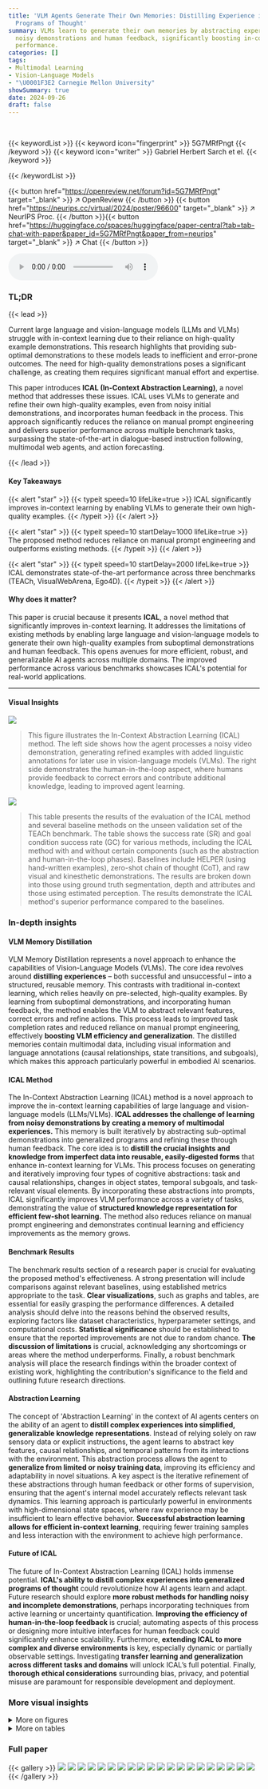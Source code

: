 ```yaml
---
title: 'VLM Agents Generate Their Own Memories: Distilling Experience into Embodied
  Programs of Thought'
summary: VLMs learn to generate their own memories by abstracting experiences from
  noisy demonstrations and human feedback, significantly boosting in-context learning
  performance.
categories: []
tags:
- Multimodal Learning
- Vision-Language Models
- "\U0001F3E2 Carnegie Mellon University"
showSummary: true
date: 2024-09-26
draft: false
---
```


<br>

{{< keywordList >}}
{{< keyword icon="fingerprint" >}} 5G7MRfPngt {{< /keyword >}}
{{< keyword icon="writer" >}} Gabriel Herbert Sarch et el. {{< /keyword >}}
 
{{< /keywordList >}}

{{< button href="https://openreview.net/forum?id=5G7MRfPngt" target="_blank" >}}
↗ OpenReview
{{< /button >}}
{{< button href="https://neurips.cc/virtual/2024/poster/96600" target="_blank" >}}
↗ NeurIPS Proc.
{{< /button >}}{{< button href="https://huggingface.co/spaces/huggingface/paper-central?tab=tab-chat-with-paper&paper_id=5G7MRfPngt&paper_from=neurips" target="_blank" >}}
↗ Chat
{{< /button >}}



<audio controls>
    <source src="https://ai-paper-reviewer.com/5G7MRfPngt/podcast.wav" type="audio/wav">
    Your browser does not support the audio element.
</audio>


### TL;DR


{{< lead >}}

Current large language and vision-language models (LLMs and VLMs) struggle with in-context learning due to their reliance on high-quality example demonstrations.  This research highlights that providing sub-optimal demonstrations to these models leads to inefficient and error-prone outcomes.  The need for high-quality demonstrations poses a significant challenge, as creating them requires significant manual effort and expertise.

This paper introduces **ICAL (In-Context Abstraction Learning)**, a novel method that addresses these issues. ICAL uses VLMs to generate and refine their own high-quality examples, even from noisy initial demonstrations, and incorporates human feedback in the process. This approach significantly reduces the reliance on manual prompt engineering and delivers superior performance across multiple benchmark tasks, surpassing the state-of-the-art in dialogue-based instruction following, multimodal web agents, and action forecasting.

{{< /lead >}}


#### Key Takeaways

{{< alert "star" >}}
{{< typeit speed=10 lifeLike=true >}} ICAL significantly improves in-context learning by enabling VLMs to generate their own high-quality examples. {{< /typeit >}}
{{< /alert >}}

{{< alert "star" >}}
{{< typeit speed=10 startDelay=1000 lifeLike=true >}} The proposed method reduces reliance on manual prompt engineering and outperforms existing methods. {{< /typeit >}}
{{< /alert >}}

{{< alert "star" >}}
{{< typeit speed=10 startDelay=2000 lifeLike=true >}} ICAL demonstrates state-of-the-art performance across three benchmarks (TEACh, VisualWebArena, Ego4D). {{< /typeit >}}
{{< /alert >}}

#### Why does it matter?
This paper is crucial because it presents **ICAL**, a novel method that significantly improves in-context learning.  It addresses the limitations of existing methods by enabling large language and vision-language models to generate their own high-quality examples from suboptimal demonstrations and human feedback. This opens avenues for more efficient, robust, and generalizable AI agents across multiple domains.  The improved performance across various benchmarks showcases ICAL's potential for real-world applications.

------
#### Visual Insights



![](https://ai-paper-reviewer.com/5G7MRfPngt/figures_1_1.jpg)

> This figure illustrates the In-Context Abstraction Learning (ICAL) method.  The left side shows how the agent processes a noisy video demonstration, generating refined examples with added linguistic annotations for later use in vision-language models (VLMs). The right side demonstrates the human-in-the-loop aspect, where humans provide feedback to correct errors and contribute additional knowledge, leading to improved agent learning.





![](https://ai-paper-reviewer.com/5G7MRfPngt/tables_7_1.jpg)

> This table presents the results of the evaluation of the ICAL method and several baseline methods on the unseen validation set of the TEACh benchmark.  The table shows the success rate (SR) and goal condition success rate (GC) for various methods, including the ICAL method with and without certain components (such as the abstraction and human-in-the-loop phases). Baselines include HELPER (using hand-written examples), zero-shot chain of thought (CoT), and raw visual and kinesthetic demonstrations.  The results are broken down into those using ground truth segmentation, depth and attributes and those using estimated perception.  The results demonstrate the ICAL method's superior performance compared to the baselines.





### In-depth insights


#### VLM Memory Distillation
VLM Memory Distillation represents a novel approach to enhance the capabilities of Vision-Language Models (VLMs).  The core idea revolves around **distilling experiences** – both successful and unsuccessful – into a structured, reusable memory. This contrasts with traditional in-context learning, which relies heavily on pre-selected, high-quality examples. By learning from suboptimal demonstrations, and incorporating human feedback, the method enables the VLM to abstract relevant features, correct errors and refine actions. This process leads to improved task completion rates and reduced reliance on manual prompt engineering, effectively **boosting VLM efficiency and generalization**. The distilled memories contain multimodal data, including visual information and language annotations (causal relationships, state transitions, and subgoals), which makes this approach particularly powerful in embodied AI scenarios.

#### ICAL Method
The In-Context Abstraction Learning (ICAL) method is a novel approach to improve the in-context learning capabilities of large language and vision-language models (LLMs/VLMs).  **ICAL addresses the challenge of learning from noisy demonstrations by creating a memory of multimodal experiences.** This memory is built iteratively by abstracting sub-optimal demonstrations into generalized programs and refining these through human feedback.  The core idea is to **distill the crucial insights and knowledge from imperfect data into reusable, easily-digested forms** that enhance in-context learning for VLMs.  This process focuses on generating and iteratively improving four types of cognitive abstractions: task and causal relationships, changes in object states, temporal subgoals, and task-relevant visual elements.  By incorporating these abstractions into prompts, ICAL significantly improves VLM performance across a variety of tasks, demonstrating the value of **structured knowledge representation for efficient few-shot learning.**  The method also reduces reliance on manual prompt engineering and demonstrates continual learning and efficiency improvements as the memory grows.

#### Benchmark Results
The benchmark results section of a research paper is crucial for evaluating the proposed method's effectiveness.  A strong presentation will include comparisons against relevant baselines, using established metrics appropriate to the task.  **Clear visualizations**, such as graphs and tables, are essential for easily grasping the performance differences.  A detailed analysis should delve into the reasons behind the observed results, exploring factors like dataset characteristics, hyperparameter settings, and computational costs.  **Statistical significance** should be established to ensure that the reported improvements are not due to random chance.  **The discussion of limitations** is crucial, acknowledging any shortcomings or areas where the method underperforms.  Finally, a robust benchmark analysis will place the research findings within the broader context of existing work, highlighting the contribution's significance to the field and outlining future research directions.

#### Abstraction Learning
The concept of 'Abstraction Learning' in the context of AI agents centers on the ability of an agent to **distill complex experiences into simplified, generalizable knowledge representations**.  Instead of relying solely on raw sensory data or explicit instructions, the agent learns to abstract key features, causal relationships, and temporal patterns from its interactions with the environment. This abstraction process allows the agent to **generalize from limited or noisy training data**, improving its efficiency and adaptability in novel situations.  A key aspect is the iterative refinement of these abstractions through human feedback or other forms of supervision, ensuring that the agent's internal model accurately reflects relevant task dynamics. This learning approach is particularly powerful in environments with high-dimensional state spaces, where raw experience may be insufficient to learn effective behavior. **Successful abstraction learning allows for efficient in-context learning**, requiring fewer training samples and less interaction with the environment to achieve high performance.

#### Future of ICAL
The future of In-Context Abstraction Learning (ICAL) holds immense potential.  **ICAL's ability to distill complex experiences into generalized programs of thought** could revolutionize how AI agents learn and adapt.  Future research should explore **more robust methods for handling noisy and incomplete demonstrations**, perhaps incorporating techniques from active learning or uncertainty quantification.  **Improving the efficiency of human-in-the-loop feedback** is crucial; automating aspects of this process or designing more intuitive interfaces for human feedback could significantly enhance scalability.  Furthermore, **extending ICAL to more complex and diverse environments** is key, especially dynamic or partially observable settings.  Investigating **transfer learning and generalization across different tasks and domains** will unlock ICAL’s full potential.  Finally, **thorough ethical considerations** surrounding bias, privacy, and potential misuse are paramount for responsible development and deployment.


### More visual insights

<details>
<summary>More on figures
</summary>


![](https://ai-paper-reviewer.com/5G7MRfPngt/figures_3_1.jpg)

> This figure illustrates the In-Context Abstraction Learning (ICAL) process.  The top half shows the process of transforming a noisy trajectory (a sequence of actions and observations from a demonstration) into a refined trajectory by using a Vision-Language Model (VLM). This involves correcting inefficient actions and adding annotations such as causal relationships, object state changes, and subgoals. This refined trajectory is then executed in the environment, with human feedback used to further improve the trajectory if it fails.  The bottom half provides a visual comparison of the raw, noisy trajectory and the final, optimized trajectory produced by ICAL, highlighting the improvements made through abstraction and feedback.


![](https://ai-paper-reviewer.com/5G7MRfPngt/figures_3_2.jpg)

> This figure illustrates the In-Context Abstraction Learning (ICAL) method. The left side shows how the agent processes a noisy visual demonstration, generating refined examples with language annotations for later use by a Vision-Language Model (VLM). The right side shows the human-in-the-loop process where humans provide feedback, correct errors, and supply additional knowledge, improving the agent's learning efficiency.


![](https://ai-paper-reviewer.com/5G7MRfPngt/figures_5_1.jpg)

> This figure illustrates the ICAL process. The top half shows how a noisy trajectory is transformed into a refined trajectory with added language annotations using a VLM.  The bottom half shows an example of a raw, noisy trajectory compared to the final, optimized abstracted trajectory created by ICAL. The process involves both VLM processing and human-in-the-loop feedback.


![](https://ai-paper-reviewer.com/5G7MRfPngt/figures_7_1.jpg)

> This figure shows the cumulative number of successfully completed tasks as a function of the number of interactions with the environment.  The results for four conditions are displayed:  (1) ICAL using visual demonstrations; (2) directly replaying the original visual demonstrations; (3) ICAL using kinesthetic demonstrations; and (4) directly replaying the original kinesthetic demonstrations. The plot demonstrates that the ICAL method, which generates its own improved examples, outperforms the strategy of simply replaying the original demonstrations. The gap between ICAL and the replay-only conditions grows as the number of interactions increases, highlighting ICAL's ability to improve performance over time.


![](https://ai-paper-reviewer.com/5G7MRfPngt/figures_8_1.jpg)

> This figure shows the cumulative number of successfully completed tasks plotted against the number of interactions for four different conditions: ICAL with kinesthetic demonstrations, replaying kinesthetic demonstrations, ICAL with visual demonstrations, and replaying visual demonstrations.  It demonstrates that ICAL significantly improves task success rate compared to simply replaying the original (noisy) demonstrations. The improvement is consistent across both kinesthetic and visual demonstration types.


![](https://ai-paper-reviewer.com/5G7MRfPngt/figures_9_1.jpg)

> This figure illustrates the In-Context Abstraction Learning (ICAL) process. The top panel shows the process of transforming a noisy trajectory into a refined example with the help of a VLM and human feedback. The bottom panel provides a visual comparison of a raw, noisy trajectory and its abstracted counterpart after the ICAL process has been applied.


![](https://ai-paper-reviewer.com/5G7MRfPngt/figures_17_1.jpg)

> This figure illustrates the In-Context Abstraction Learning (ICAL) process. The top part shows the overall workflow: ICAL takes a noisy trajectory (a sequence of actions and observations), uses a Vision-Language Model (VLM) to optimize the actions and add annotations, executes the optimized trajectory in an environment (getting human feedback for any errors), and stores successful examples in a memory. The bottom part displays a concrete example: on the left, a raw, noisy trajectory, and on the right, the same trajectory after it has been processed by ICAL, showing optimized actions and added annotations (like summaries, task decomposition, and explanations).


![](https://ai-paper-reviewer.com/5G7MRfPngt/figures_21_1.jpg)

> This figure illustrates the ICAL process. The top half shows how a noisy trajectory is transformed into useful abstractions using a VLM and human feedback. The bottom half provides a before-and-after comparison of a raw, noisy trajectory and the refined, abstracted example produced by ICAL.


![](https://ai-paper-reviewer.com/5G7MRfPngt/figures_29_1.jpg)

> This figure illustrates the In-Context Abstraction Learning (ICAL) process. The top half shows how a noisy trajectory is processed by a Vision-Language Model (VLM) to generate optimized actions and add language annotations.  These are then executed in an environment, with human feedback incorporated to correct errors. Successful examples are stored in a memory. The bottom half provides a before-and-after comparison of a raw, noisy trajectory and its ICAL-refined version, highlighting the transformation and abstraction involved.


</details>




<details>
<summary>More on tables
</summary>


![](https://ai-paper-reviewer.com/5G7MRfPngt/tables_7_2.jpg)
> This table presents the results of the VisualWebArena experiment.  The ICAL approach is compared against the state-of-the-art method, GPT40/V + Set of Marks.  The table also includes ablation studies using GPT4V to examine the impact of removing image input and using full text trajectory on the performance of ICAL.

![](https://ai-paper-reviewer.com/5G7MRfPngt/tables_7_3.jpg)
> This table presents the results of the Ego4D experiment, comparing ICAL's performance against few-shot and zero-shot GPT4V and a supervised baseline.  The key metric is Edit Distance (ED) at Z=20, measuring the difference between predicted and ground truth action sequences.  ICAL shows improvement over few-shot GPT4V, and is competitive with a supervised model trained on substantially more data.

![](https://ai-paper-reviewer.com/5G7MRfPngt/tables_18_1.jpg)
> This table presents the results of the VisualWebArena experiment.  The ICAL method is compared to the previous state-of-the-art (GPT4V + Set of Marks) and ablation studies using GPT4V are performed on a smaller dataset to analyze the effect of each component.  The table shows a significant improvement in performance by the ICAL method compared to the baseline.

![](https://ai-paper-reviewer.com/5G7MRfPngt/tables_18_2.jpg)
> This table compares the number of tasks successfully completed by ICAL using either visual demonstrations (actions labeled using an inverse dynamics model) or kinesthetic demonstrations (actions with ground truth labels).  The results are broken down by task type and show how the use of accurate action labels improves ICAL's performance.

![](https://ai-paper-reviewer.com/5G7MRfPngt/tables_19_1.jpg)
> This table presents the results of evaluating different methods on the unseen validation set of the TEACh benchmark.  The methods compared include using hand-written examples from the state-of-the-art HELPER model, zero-shot chain of thought prompting, raw visual demonstrations with predicted actions, raw kinesthetic demonstrations with ground truth actions, and the proposed ICAL method.  The evaluation metrics are task success rate (SR) and goal-condition success rate (GC).  The table highlights the improvements achieved by ICAL compared to other methods, particularly in goal-condition success rate.

![](https://ai-paper-reviewer.com/5G7MRfPngt/tables_19_2.jpg)
> This table presents the results of an experiment evaluating the performance of different methods on the unseen validation set of the TEACh dataset.  It compares the success rate (SR) and goal condition success rate (GC) of several approaches:  HELPER (hand-written examples), zero-shot chain of thought, raw visual demonstrations (with predicted and true actions), and the ICAL method. The table helps to show the improvement achieved by ICAL over baseline methods.

![](https://ai-paper-reviewer.com/5G7MRfPngt/tables_20_1.jpg)
> This table presents the results of evaluating different methods on the unseen validation set of the TEACh benchmark for household instruction following.  It compares the performance of ICAL against several baselines, including hand-written examples from HELPER (a state-of-the-art method), zero-shot chain-of-thought prompting, and methods using raw visual or kinesthetic demonstrations. The metrics used are task success rate (SR) and goal-condition success rate (GC), showing the percentage of tasks completed successfully and the percentage of tasks that partially fulfilled the instructions, respectively.

![](https://ai-paper-reviewer.com/5G7MRfPngt/tables_20_2.jpg)
> This table presents a comparison of the accuracy of different open-source Vision-Language Models (VLMs) in detecting attributes of objects in images from the TEACh dataset. The models were evaluated on both 'clean' (posed, unoccluded) and 'random' (various angles, potentially occluded) viewpoints.  CogVLM demonstrates superior performance across both viewpoints.

</details>




### Full paper

{{< gallery >}}
<img src="https://ai-paper-reviewer.com/5G7MRfPngt/1.png" class="grid-w50 md:grid-w33 xl:grid-w25" />
<img src="https://ai-paper-reviewer.com/5G7MRfPngt/2.png" class="grid-w50 md:grid-w33 xl:grid-w25" />
<img src="https://ai-paper-reviewer.com/5G7MRfPngt/3.png" class="grid-w50 md:grid-w33 xl:grid-w25" />
<img src="https://ai-paper-reviewer.com/5G7MRfPngt/4.png" class="grid-w50 md:grid-w33 xl:grid-w25" />
<img src="https://ai-paper-reviewer.com/5G7MRfPngt/5.png" class="grid-w50 md:grid-w33 xl:grid-w25" />
<img src="https://ai-paper-reviewer.com/5G7MRfPngt/6.png" class="grid-w50 md:grid-w33 xl:grid-w25" />
<img src="https://ai-paper-reviewer.com/5G7MRfPngt/7.png" class="grid-w50 md:grid-w33 xl:grid-w25" />
<img src="https://ai-paper-reviewer.com/5G7MRfPngt/8.png" class="grid-w50 md:grid-w33 xl:grid-w25" />
<img src="https://ai-paper-reviewer.com/5G7MRfPngt/9.png" class="grid-w50 md:grid-w33 xl:grid-w25" />
<img src="https://ai-paper-reviewer.com/5G7MRfPngt/10.png" class="grid-w50 md:grid-w33 xl:grid-w25" />
<img src="https://ai-paper-reviewer.com/5G7MRfPngt/11.png" class="grid-w50 md:grid-w33 xl:grid-w25" />
<img src="https://ai-paper-reviewer.com/5G7MRfPngt/12.png" class="grid-w50 md:grid-w33 xl:grid-w25" />
<img src="https://ai-paper-reviewer.com/5G7MRfPngt/13.png" class="grid-w50 md:grid-w33 xl:grid-w25" />
<img src="https://ai-paper-reviewer.com/5G7MRfPngt/14.png" class="grid-w50 md:grid-w33 xl:grid-w25" />
<img src="https://ai-paper-reviewer.com/5G7MRfPngt/15.png" class="grid-w50 md:grid-w33 xl:grid-w25" />
<img src="https://ai-paper-reviewer.com/5G7MRfPngt/16.png" class="grid-w50 md:grid-w33 xl:grid-w25" />
<img src="https://ai-paper-reviewer.com/5G7MRfPngt/17.png" class="grid-w50 md:grid-w33 xl:grid-w25" />
<img src="https://ai-paper-reviewer.com/5G7MRfPngt/18.png" class="grid-w50 md:grid-w33 xl:grid-w25" />
<img src="https://ai-paper-reviewer.com/5G7MRfPngt/19.png" class="grid-w50 md:grid-w33 xl:grid-w25" />
<img src="https://ai-paper-reviewer.com/5G7MRfPngt/20.png" class="grid-w50 md:grid-w33 xl:grid-w25" />
{{< /gallery >}}